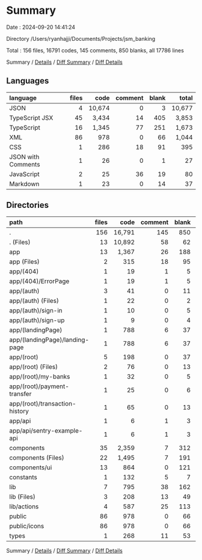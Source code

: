 # Summary

Date : 2024-09-20 14:41:24

Directory /Users/ryanhajji/Documents/Projects/jsm_banking

Total : 156 files,  16791 codes, 145 comments, 850 blanks, all 17786 lines

Summary / [Details](details.md) / [Diff Summary](diff.md) / [Diff Details](diff-details.md)

## Languages
| language | files | code | comment | blank | total |
| :--- | ---: | ---: | ---: | ---: | ---: |
| JSON | 4 | 10,674 | 0 | 3 | 10,677 |
| TypeScript JSX | 45 | 3,434 | 14 | 405 | 3,853 |
| TypeScript | 16 | 1,345 | 77 | 251 | 1,673 |
| XML | 86 | 978 | 0 | 66 | 1,044 |
| CSS | 1 | 286 | 18 | 91 | 395 |
| JSON with Comments | 1 | 26 | 0 | 1 | 27 |
| JavaScript | 2 | 25 | 36 | 19 | 80 |
| Markdown | 1 | 23 | 0 | 14 | 37 |

## Directories
| path | files | code | comment | blank | total |
| :--- | ---: | ---: | ---: | ---: | ---: |
| . | 156 | 16,791 | 145 | 850 | 17,786 |
| . (Files) | 13 | 10,892 | 58 | 62 | 11,012 |
| app | 13 | 1,367 | 26 | 188 | 1,581 |
| app (Files) | 2 | 315 | 18 | 95 | 428 |
| app/(404) | 1 | 19 | 1 | 5 | 25 |
| app/(404)/ErrorPage | 1 | 19 | 1 | 5 | 25 |
| app/(auth) | 3 | 41 | 0 | 11 | 52 |
| app/(auth) (Files) | 1 | 22 | 0 | 2 | 24 |
| app/(auth)/sign-in | 1 | 10 | 0 | 5 | 15 |
| app/(auth)/sign-up | 1 | 9 | 0 | 4 | 13 |
| app/(landingPage) | 1 | 788 | 6 | 37 | 831 |
| app/(landingPage)/landing-page | 1 | 788 | 6 | 37 | 831 |
| app/(root) | 5 | 198 | 0 | 37 | 235 |
| app/(root) (Files) | 2 | 76 | 0 | 13 | 89 |
| app/(root)/my-banks | 1 | 32 | 0 | 5 | 37 |
| app/(root)/payment-transfer | 1 | 25 | 0 | 6 | 31 |
| app/(root)/transaction-history | 1 | 65 | 0 | 13 | 78 |
| app/api | 1 | 6 | 1 | 3 | 10 |
| app/api/sentry-example-api | 1 | 6 | 1 | 3 | 10 |
| components | 35 | 2,359 | 7 | 312 | 2,678 |
| components (Files) | 22 | 1,495 | 7 | 191 | 1,693 |
| components/ui | 13 | 864 | 0 | 121 | 985 |
| constants | 1 | 132 | 5 | 7 | 144 |
| lib | 7 | 795 | 38 | 162 | 995 |
| lib (Files) | 3 | 208 | 13 | 49 | 270 |
| lib/actions | 4 | 587 | 25 | 113 | 725 |
| public | 86 | 978 | 0 | 66 | 1,044 |
| public/icons | 86 | 978 | 0 | 66 | 1,044 |
| types | 1 | 268 | 11 | 53 | 332 |

Summary / [Details](details.md) / [Diff Summary](diff.md) / [Diff Details](diff-details.md)